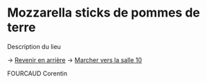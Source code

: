 # **Mozzarella sticks de pommes de terre**

Description du lieu

-> [Revenir en arrière](https://github.com/cfourcaud/TP2_GRP3_Labyrinthe/blob/main/Lieu1.md)
-> [Marcher vers la salle 10](https://github.com/cfourcaud/TP2_GRP3_Labyrinthe/blob/main/Lieu10.md)

FOURCAUD Corentin
